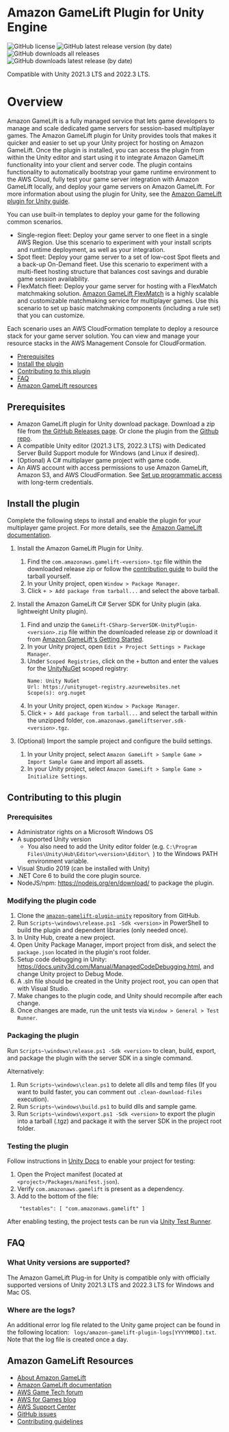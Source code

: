 # Amazon GameLift Plugin for Unity Engine

![GitHub license](https://img.shields.io/github/license/aws/amazon-gamelift-plugin-unity)
![GitHub latest release version (by date)](https://img.shields.io/github/v/release/aws/amazon-gamelift-plugin-unity)
![GitHub downloads all releases](https://img.shields.io/github/downloads/aws/amazon-gamelift-plugin-unity/total)
![GitHub downloads latest release (by date)](https://img.shields.io/github/downloads/aws/amazon-gamelift-plugin-unity/latest/total)

Compatible with Unity 2021.3 LTS and 2022.3 LTS.

# Overview

Amazon GameLift is a fully managed service that lets game developers to manage and scale dedicated game servers for session-based multiplayer games. The Amazon GameLift plugin for Unity provides tools that makes it quicker and easier to set up your Unity project for hosting on Amazon GameLift. Once the plugin is installed, you can access the plugin from within the Unity editor and start using it to integrate Amazon GameLift functionality into your client and server code. The plugin contains functionality to automatically bootstrap your game runtime environment to the AWS Cloud, fully test your game server integration with Amazon GameLift locally, and deploy your game servers on Amazon GameLift. For more information about using the plugin for Unity, see the [Amazon GameLift plugin for Unity guide](https://docs.aws.amazon.com/gamelift/latest/developerguide/unity-plug-in.html).

You can use built-in templates to deploy your game for the following common scenarios. 
* Single-region fleet: Deploy your game server to one fleet in a single AWS Region. Use this scenario to experiment with your install scripts and runtime deployment, as well as your integration.
* Spot fleet: Deploy your game server to a set of low-cost Spot fleets and a back-up On-Demand fleet. Use this scenario to experiment with a multi-fleet hosting structure that balances cost savings and durable game session availability.
* FlexMatch fleet: Deploy your game server for hosting with a FlexMatch matchmaking solution. [Amazon GameLift FlexMatch](https://docs.aws.amazon.com/gamelift/latest/flexmatchguide/match-intro.html) is a highly scalable and customizable matchmaking service for multiplayer games. Use this scenario to set up basic matchmaking components (including a rule set) that you can customize.


Each scenario uses an AWS CloudFormation template to deploy a resource stack for your game server solution. You can view and manage your resource stacks in the AWS Management Console for CloudFormation.

- [Prerequisites](#prerequisites)
- [Install the plugin](#install-the-plugin)
- [Contributing to this plugin](#contributing-to-this-plugin)
- [FAQ](#faq)
- [Amazon GameLift resources](#amazon-gamelift-resources)

## Prerequisites

* Amazon GameLift plugin for Unity download package. Download a zip file from [the GitHub Releases page](https://github.com/aws/amazon-gamelift-plugin-unity/releases). Or clone the plugin from the [Github repo](https://github.com/aws/amazon-gamelift-plugin-unity).
* A compatible Unity editor (2021.3 LTS, 2022.3 LTS) with Dedicated Server Build Support module for Windows (and Linux if desired).
* (Optional) A C# multiplayer game project with game code.
* An AWS account with access permissions to use Amazon GameLift, Amazon S3, and AWS CloudFormation. See [Set up programmatic access](https://docs.aws.amazon.com/gamelift/latest/developerguide/setting-up-aws-login.html) with long-term credentials.

## Install the plugin

Complete the following steps to install and enable the plugin for your multiplayer game project. For more details, see the [Amazon GameLift documentation](https://docs.aws.amazon.com/gamelift/latest/developerguide/unity-plug-in-install.html).

1. Install the Amazon GameLift Plugin for Unity.
    1. Find the `com.amazonaws.gamelift-<version>.tgz` file within the downloaded release zip or follow the [contribution guide](CONTRIBUTING.md) to build the tarball yourself.
    1. In your Unity project, open `Window > Package Manager`.
    1. Click `+ > Add package from tarball...` and select the above tarball.

1. Install the Amazon GameLift C# Server SDK for Unity plugin (aka. lightweight Unity plugin).
    1. Find and unzip the `GameLift-CSharp-ServerSDK-UnityPlugin-<version>.zip` file within the downloaded release zip or download it from [Amazon GameLift's Getting Started](https://aws.amazon.com/gamelift/getting-started/).
    1. In your Unity project, open `Edit > Project Settings > Package Manager`.
    1. Under `Scoped Registries`, click on the `+` button and enter the values for the [UnityNuGet](https://github.com/xoofx/UnityNuGet) scoped registry:
        ```
        Name: Unity NuGet
        Url: https://unitynuget-registry.azurewebsites.net
        Scope(s): org.nuget
        ```
    1. In your Unity project, open `Window > Package Manager`.
    1. Click `+ > Add package from tarball...` and select the tarball within the unzipped folder, `com.amazonaws.gameliftserver.sdk-<version>.tgz`.

1. (Optional) Import the sample project and configure the build settings.
    1. In your Unity project, select `Amazon GameLift > Sample Game > Import Sample Game` and import all assets.
    1. In your Unity project, select `Amazon GameLift > Sample Game > Initialize Settings`.

## Contributing to this plugin

### Prerequisites

* Administrator rights on a Microsoft Windows OS
* A supported Unity version
    * You also need to add the Unity editor folder (e.g. `C:\Program Files\Unity\Hub\Editor\<version>\Editor\ `) to the Windows PATH environment variable.
* Visual Studio 2019 (can be installed with Unity)
* .NET Core 6 to build the core plugin source.
* NodeJS/npm: https://nodejs.org/en/download/ to package the plugin.

### Modifying the plugin code

1. Clone the [`amazon-gamelift-plugin-unity`](https://github.com/aws/amazon-gamelift-plugin-unity) repository from GitHub.
1. Run `Scripts~\windows\release.ps1 -Sdk <version>` in PowerShell to build the plugin and dependent libraries (only needed once).
1. In Unity Hub, create a new project.
1. Open Unity Package Manager, import project from disk, and select the `package.json` located in the plugin's root folder.
1. Setup code debugging in Unity: https://docs.unity3d.com/Manual/ManagedCodeDebugging.html, and change Unity project to Debug Mode.
1. A .sln file should be created in the Unity project root, you can open that with Visual Studio.
1. Make changes to the plugin code, and Unity should recompile after each change.
1. Once changes are made, run the unit tests via `Window > General > Test Runner`.

### Packaging the plugin

Run `Scripts~\windows\release.ps1 -Sdk <version>` to clean, build, export, and package the plugin with the server SDK in a single command.

Alternatively:
1. Run `Scripts~\windows\clean.ps1` to delete all dlls and temp files (If you want to build faster, you can comment out `.clean-download-files` execution).
1. Run `Scripts~\windows\build.ps1` to build dlls and sample game.
1. Run `Scripts~\windows\export.ps1 -Sdk <version>` to export the plugin into a tarball (.tgz) and package it with the server SDK in the project root folder.

### Testing the plugin

Follow instructions in [Unity Docs](https://docs.unity3d.com/Manual/cus-tests.html#tests) to enable your project for testing:
1. Open the Project manifest (located at `<project>/Packages/manifest.json`).
1. Verify `com.amazonaws.gamelift` is present as a dependency.
1. Add to the bottom of the file:

````
    "testables": [ "com.amazonaws.gamelift" ]
````

After enabling testing, the project tests can be run via [Unity Test Runner](https://docs.unity3d.com/2017.4/Documentation/Manual/testing-editortestsrunner.html).

## FAQ

### What Unity versions are supported?

The Amazon GameLift Plug-in for Unity is compatible only with officially supported versions of Unity 2021.3 LTS and 2022.3 LTS for Windows and Mac OS.

### Where are the logs?

An additional error log file related to the Unity game project can be found in the following location: `
logs/amazon-gamelift-plugin-logs[YYYYMMDD].txt`. Note that the log file is created once a day.

## Amazon GameLift Resources

* [About Amazon GameLift](https://aws.amazon.com/gamelift/)
* [Amazon GameLift documentation](https://docs.aws.amazon.com/gamelift/)
* [AWS Game Tech forum](https://repost.aws/topics/TAo6ggvxz6QQizjo9YIMD35A/game-tech/c/amazon-gamelift)
* [AWS for Games blog](https://aws.amazon.com/blogs/gametech/)
* [AWS Support Center](https://console.aws.amazon.com/support/home)
* [GitHub issues](https://github.com/aws/amazon-gamelift-plugin-unity/issues)
* [Contributing guidelines](CONTRIBUTING.md)

